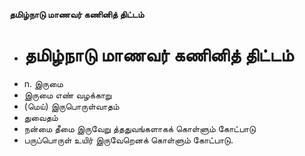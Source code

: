 **தமிழ்நாடு மாணவர் கணினித் திட்டம்**
- # தமிழ்நாடு மாணவர் கணினித் திட்டம்
- n. இருமை
- இருமை எண் வழக்காறு
- (மெய்) இருபொருள்வாதம்
- துவைதம்
- நன்மை தீமை இருவேறு த்ததுவங்களாகக் கொள்ளும் கோட்பாடு
- பருப்பொருள் உயிர் இருவேறெனக் கொள்ளும் கோட்பாடு.

